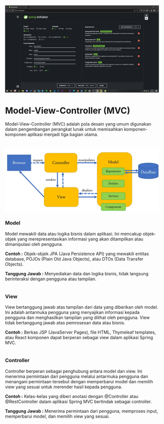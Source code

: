 ![](img/0.png)
# Model-View-Controller (MVC)
Model-View-Controller (MVC) adalah pola desain yang umum digunakan dalam pengembangan perangkat lunak untuk memisahkan komponen-komponen aplikasi menjadi tiga bagian utama.
#

![](img/1.png)

### Model
   Model mewakili data atau logika bisnis dalam aplikasi. Ini mencakup objek-objek yang merepresentasikan informasi yang akan ditampilkan atau dimanipulasi oleh pengguna.

**Contoh :**
Objek-objek JPA (Java Persistence API) yang mewakili entitas database, POJOs (Plain Old Java Objects), atau DTOs (Data Transfer Objects).

**Tanggung Jawab :** Menyediakan data dan logika bisnis, tidak langsung berinteraksi dengan pengguna atau tampilan.

#
### View
View bertanggung jawab atas tampilan dari data yang diberikan oleh model. Ini adalah antarmuka pengguna yang menyajikan informasi kepada pengguna dan menghasilkan tampilan yang dilihat oleh pengguna. View tidak bertanggung jawab atas pemrosesan data atau bisnis.

**Contoh :** Berkas JSP (JavaServer Pages), file HTML, Thymeleaf templates, atau React komponen dapat berperan sebagai view dalam aplikasi Spring MVC.

#
### Controller
Controller berperan sebagai penghubung antara model dan view. Ini menerima permintaan dari pengguna melalui antarmuka pengguna dan menangani permintaan tersebut dengan memperbarui model dan memilih view yang sesuai untuk merender hasil kepada pengguna.

**Contoh :** Kelas-kelas yang diberi anotasi dengan @Controller atau @RestController dalam aplikasi Spring MVC bertindak sebagai controller.

**Tanggung Jawab :**
Menerima permintaan dari pengguna, memproses input, memperbarui model, dan memilih view yang sesuai.

